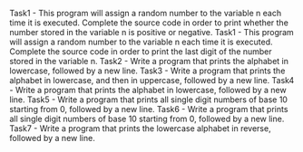 Task1 - This program will assign a random number to the variable n each time it is executed. Complete the source code in order to print whether the number stored in the variable n is positive or negative.
Task1 - This program will assign a random number to the variable n each time it is executed. Complete the source code in order to print the last digit of the number stored in the variable n.
Task2 - Write a program that prints the alphabet in lowercase, followed by a new line.
Task3 - Write a program that prints the alphabet in lowercase, and then in uppercase, followed by a new line.
Task4 - Write a program that prints the alphabet in lowercase, followed by a new line.
Task5 - Write a program that prints all single digit numbers of base 10 starting from 0, followed by a new line.
Task6 - Write a program that prints all single digit numbers of base 10 starting from 0, followed by a new line.
Task7 - Write a program that prints the lowercase alphabet in reverse, followed by a new line.

